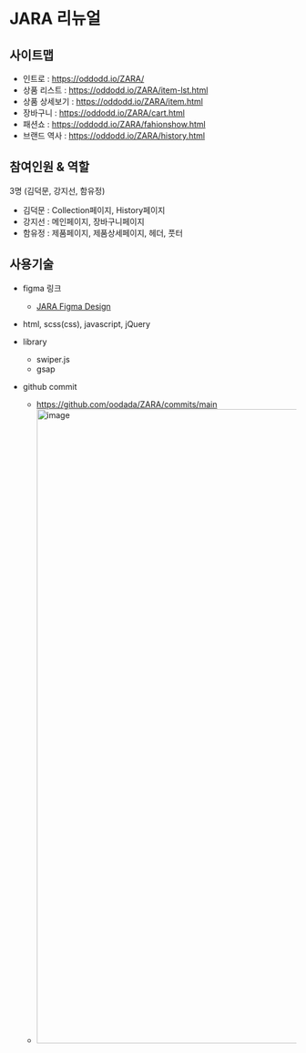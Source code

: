 # JARA 리뉴얼

## 사이트맵

- 인트로 : <a href="https://oddodd.io/ZARA/" target="_blank">https://oddodd.io/ZARA/</a>
- 상품 리스트 : <a href="https://oddodd.io/ZARA/item-lst.html" target="_blank">https://oddodd.io/ZARA/item-lst.html</a>
- 상품 상세보기 : <a href="https://oddodd.io/ZARA/item.html" target="_blank">https://oddodd.io/ZARA/item.html</a>
- 장바구니 : <a href="https://oddodd.io/ZARA/cart.html" target="_blank">https://oddodd.io/ZARA/cart.html</a>
- 패션쇼 : <a href="https://oddodd.io/ZARA/fahionshow.html" target="_blank">https://oddodd.io/ZARA/fahionshow.html</a>
- 브랜드 역사 : <a href="https://oddodd.io/ZARA/history.html" target="_blank">https://oddodd.io/ZARA/history.html</a>

## 참여인원 & 역할

3명 (김덕문, 강지선, 함유정)

- 김덕문 : Collection페이지, History페이지
- 강지선 : 메인페이지, 장바구니페이지
- 함유정 : 제품페이지, 제품상세페이지, 헤더, 풋터

## 사용기술

- figma 링크

  - <a href="https://www.figma.com/file/6gxADeRdgSy4WJcbzh6X3D/ZARA-%EB%A6%AC%EB%89%B4%EC%96%BC?type=design&node-id=0%3A1&mode=design&t=s5bkU3IHWilrUn1l-1" target="_blank">JARA Figma Design</a>

- html, scss(css), javascript, jQuery

- library

  - swiper.js
  - gsap

- github commit
  - https://github.com/oodada/ZARA/commits/main
  - <img width="1114" alt="image" src="https://github.com/oodada/ZARA/assets/10627436/9643587b-a145-4c71-883c-0ee30e6449da">
